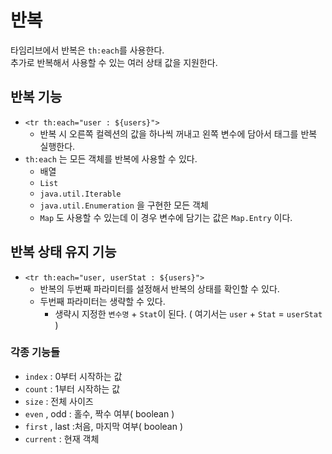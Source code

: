 # 반복
타임리브에서 반복은 `th:each`를 사용한다. <br>
추가로 반복해서 사용할 수 있는 여러 상태 값을 지원한다.

## 반복 기능
- `<tr th:each="user : ${users}">`
  - 반복 시 오른쪽 컬렉션의 값을 하나씩 꺼내고 왼쪽 변수에 담아서 태그를 반복 실행한다.
- `th:each` 는 모든 객체를 반복에 사용할 수 있다.
  - 배열
  - `List` 
  - `java.util.Iterable`
  - `java.util.Enumeration` 을 구현한 모든 객체
  - `Map` 도 사용할 수 있는데 이 경우 변수에 담기는 값은 `Map.Entry` 이다.

## 반복 상태 유지 기능
- `<tr th:each="user, userStat : ${users}">`
  - 반복의 두번째 파라미터를 설정해서 반복의 상태를 확인할 수 있다.
  - 두번째 파라미터는 생략할 수 있다.
    - 생략시 지정한 `변수명` + `Stat`이 된다. ( 여기서는 `user` + `Stat` = `userStat` )

### 각종 기능들
- `index` : 0부터 시작하는 값
- `count` : 1부터 시작하는 값
- `size` : 전체 사이즈
- `even` , odd : 홀수, 짝수 여부( boolean )
- `first` , last :처음, 마지막 여부( boolean )
- `current` : 현재 객체